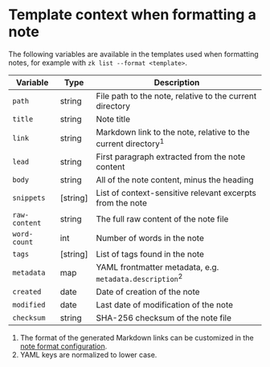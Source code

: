 # Template context when formatting a note

The following variables are available in the templates used when formatting notes, for example with `zk list --format <template>`.

| Variable      | Type     | Description                                                              |
|---------------|----------|--------------------------------------------------------------------------|
| `path`        | string   | File path to the note, relative to the current directory                 |
| `title`       | string   | Note title                                                               |
| `link`        | string   | Markdown link to the note, relative to the current directory<sup>1</sup> |
| `lead`        | string   | First paragraph extracted from the note content                          |
| `body`        | string   | All of the note content, minus the heading                               |
| `snippets`    | [string] | List of context-sensitive relevant excerpts from the note                |
| `raw-content` | string   | The full raw content of the note file                                    |
| `word-count`  | int      | Number of words in the note                                              |
| `tags`        | [string] | List of tags found in the note                                           |
| `metadata`    | map      | YAML frontmatter metadata, e.g. `metadata.description`<sup>2</sup>       |
| `created`     | date     | Date of creation of the note                                             |
| `modified`    | date     | Last date of modification of the note                                    |
| `checksum`    | string   | SHA-256 checksum of the note file                                        |

1. The format of the generated Markdown links can be customized in the [note format configuration](note-format.md).
2. YAML keys are normalized to lower case.
